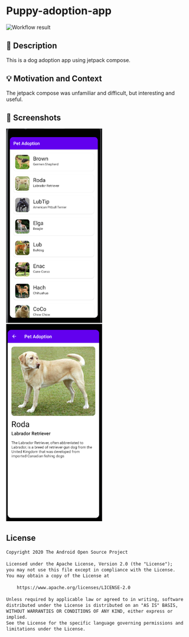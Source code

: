 # Puppy-adoption-app

![Workflow result](https://github.com/Hwangjunhong/Puppy-adoption-app/workflows/Check/badge.svg)


## :scroll: Description
This is a dog adoption app using jetpack compose.


## :bulb: Motivation and Context
The jetpack compose was unfamiliar and difficult, but interesting and useful.


## :camera_flash: Screenshots
<img src="/results/screenshot_1.png" width="260">&emsp;<img src="/results/screenshot_2.png" width="260">

## License
```
Copyright 2020 The Android Open Source Project

Licensed under the Apache License, Version 2.0 (the "License");
you may not use this file except in compliance with the License.
You may obtain a copy of the License at

    https://www.apache.org/licenses/LICENSE-2.0

Unless required by applicable law or agreed to in writing, software
distributed under the License is distributed on an "AS IS" BASIS,
WITHOUT WARRANTIES OR CONDITIONS OF ANY KIND, either express or implied.
See the License for the specific language governing permissions and
limitations under the License.
```
